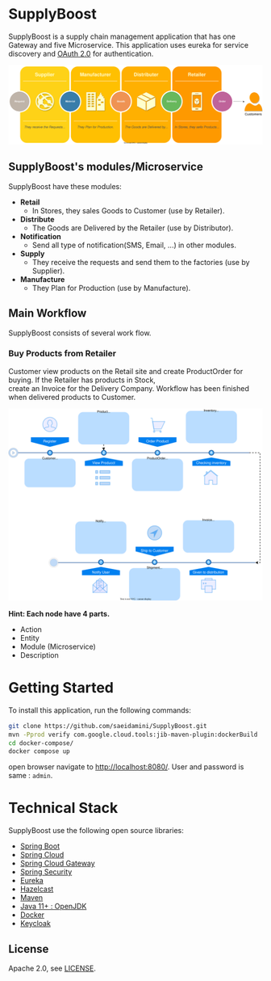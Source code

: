 # SupplyBoost

SupplyBoost is a supply chain management application that has one Gateway and five Microservice. 
This application uses eureka for service discovery and [OAuth 2.0](https://oauth.net/2/) for authentication.

![Supply Chain Process](resource/SupplyChainProcess.drawio.svg)

## SupplyBoost's modules/Microservice

SupplyBoost have these modules:
- **Retail**
  - In Stores, they sales Goods to Customer (use by Retailer).
- **Distribute**
  - The Goods are Delivered by the Retailer (use by Distributor).
- **Notification**
  - Send all type of notification(SMS, Email, ...) in other modules.
- **Supply**
    - They receive the requests and send them to the factories (use by Supplier).
- **Manufacture**
    - They Plan for Production (use by Manufacture).

## Main Workflow
SupplyBoost consists of several work flow. 

### Buy Products from Retailer

Customer view products on the Retail site and create ProductOrder for buying. If the Retailer has products in Stock,  
create an Invoice for the Delivery Company. Workflow has been finished when delivered products to Customer.

![Buy Product From Retail](resource/BuyProductFromRetail.svg)

**Hint: Each node have 4 parts.** 
  - Action
  - Entity 
  - Module (Microservice)
  - Description

# Getting Started

To install this application, run the following commands:

```bash
git clone https://github.com/saeidamini/SupplyBoost.git
mvn -Pprod verify com.google.cloud.tools:jib-maven-plugin:dockerBuild
cd docker-compose/
docker compose up
```
open browser navigate to [http://localhost:8080/](http://localhost:8080/). User and password is same : ``admin``.

# Technical Stack

SupplyBoost use the following open source libraries:

* [Spring Boot](https://spring.io/projects/spring-boot)
* [Spring Cloud](https://spring.io/projects/spring-cloud)
* [Spring Cloud Gateway](https://spring.io/projects/spring-cloud-gateway)
* [Spring Security](https://spring.io/projects/spring-security)
* [Eureka](https://github.com/Netflix/eureka)
* [Hazelcast](https://hazelcast.com/)
* [Maven](https://maven.apache.org/)
* [Java 11+ : OpenJDK](https://openjdk.java.net/)
* [Docker](https://www.docker.com/)
* [Keycloak](https://www.keycloak.org/)


## License

Apache 2.0, see [LICENSE](LICENSE).
